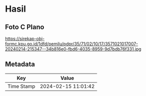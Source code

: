 # Hasil

## Foto C Plano

https://sirekap-obj-formc.kpu.go.id/1dfd/pemilu/pdpr/35/71/02/10/17/3571021017007-20240214-215347--34b816e0-fbd6-4035-8959-9d7bdb76f331.jpg


## Metadata

| Key        | Value               |
| ---------- | ------------------- |
| Time Stamp | 2024-02-15 11:01:42 |



